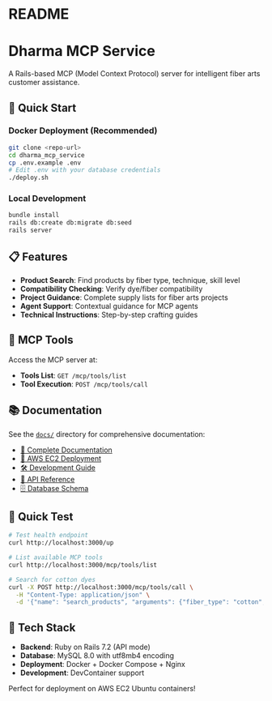 # README

# Dharma MCP Service

A Rails-based MCP (Model Context Protocol) server for intelligent fiber arts customer assistance.

## 🚀 Quick Start

### Docker Deployment (Recommended)
```bash
git clone <repo-url>
cd dharma_mcp_service
cp .env.example .env
# Edit .env with your database credentials
./deploy.sh
```

### Local Development
```bash
bundle install
rails db:create db:migrate db:seed  
rails server
```

## 📋 Features

- **Product Search**: Find products by fiber type, technique, skill level
- **Compatibility Checking**: Verify dye/fiber compatibility
- **Project Guidance**: Complete supply lists for fiber arts projects
- **Agent Support**: Contextual guidance for MCP agents
- **Technical Instructions**: Step-by-step crafting guides

## 🔗 MCP Tools

Access the MCP server at:
- **Tools List**: `GET /mcp/tools/list`
- **Tool Execution**: `POST /mcp/tools/call`

## 📚 Documentation

See the [`docs/`](docs/) directory for comprehensive documentation:

- [📖 Complete Documentation](docs/README.md)
- [🚀 AWS EC2 Deployment](docs/DEPLOYMENT.md)
- [🛠 Development Guide](docs/DEVELOPMENT.md)
- [📡 API Reference](docs/API.md)
- [🗄 Database Schema](docs/DATABASE.md)

## 🧪 Quick Test

```bash
# Test health endpoint
curl http://localhost:3000/up

# List available MCP tools
curl http://localhost:3000/mcp/tools/list

# Search for cotton dyes
curl -X POST http://localhost:3000/mcp/tools/call \
  -H "Content-Type: application/json" \
  -d '{"name": "search_products", "arguments": {"fiber_type": "cotton", "query": "dye"}}'
```

## 🔧 Tech Stack

- **Backend**: Ruby on Rails 7.2 (API mode)
- **Database**: MySQL 8.0 with utf8mb4 encoding
- **Deployment**: Docker + Docker Compose + Nginx
- **Development**: DevContainer support

Perfect for deployment on AWS EC2 Ubuntu containers!
